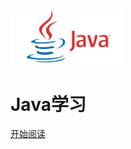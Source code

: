 <div class="cover-main"><img width="180px" src="icon/icon.jpg">



<h1 id="toBeTopJavaer">
<a><span>Java学习</span></a></h1>



<a href="#/menu">开始阅读</a></p></div><div class="mask"></div></section>